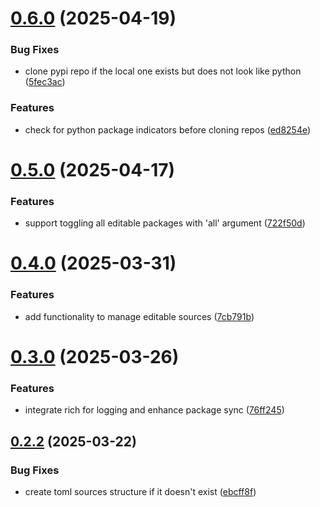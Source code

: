# [0.6.0](https://github.com/iloveitaly/uv-development-toggle/compare/v0.5.0...v0.6.0) (2025-04-19)


### Bug Fixes

* clone pypi repo if the local one exists but does not look like python ([5fec3ac](https://github.com/iloveitaly/uv-development-toggle/commit/5fec3ace7b5a27120d48849ee3cc76622449e827))


### Features

* check for python package indicators before cloning repos ([ed8254e](https://github.com/iloveitaly/uv-development-toggle/commit/ed8254e234ed60ce3f0d41871d5e90240e28b076))



# [0.5.0](https://github.com/iloveitaly/uv-development-toggle/compare/v0.4.0...v0.5.0) (2025-04-17)


### Features

* support toggling all editable packages with 'all' argument ([722f50d](https://github.com/iloveitaly/uv-development-toggle/commit/722f50d14206eff8f441482fa59e99e007d602b4))



# [0.4.0](https://github.com/iloveitaly/uv-development-toggle/compare/v0.3.0...v0.4.0) (2025-03-31)


### Features

* add functionality to manage editable sources ([7cb791b](https://github.com/iloveitaly/uv-development-toggle/commit/7cb791b6f03186e2e10c07f40f0ef0cfa5770103))



# [0.3.0](https://github.com/iloveitaly/uv-development-toggle/compare/v0.2.2...v0.3.0) (2025-03-26)


### Features

* integrate rich for logging and enhance package sync ([76ff245](https://github.com/iloveitaly/uv-development-toggle/commit/76ff24536954e1f74467060373b7ce0a8a37a7fe))



## [0.2.2](https://github.com/iloveitaly/uv-development-toggle/compare/v0.2.1...v0.2.2) (2025-03-22)


### Bug Fixes

* create toml sources structure if it doesn't exist ([ebcff8f](https://github.com/iloveitaly/uv-development-toggle/commit/ebcff8f53e33e912fede1b15f330729e324325d8))



